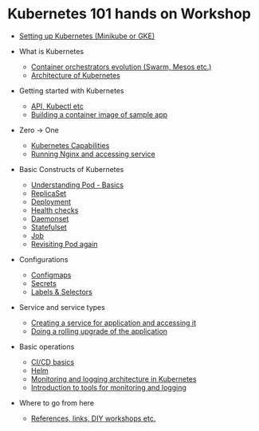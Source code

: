 # Kubernetes 101 hands on Workshop

- [Setting up Kubernetes (Minikube or GKE)](setup.md)

- What is Kubernetes 
  - [Container orchestrators evolution (Swarm, Mesos etc.)](container_orchestration.md)
  - [Architecture of Kubernetes](architecture.md)

- Getting started with Kubernetes 
  - [API, Kubectl etc](api_kubectl.md)
  - [Building a container image of sample app](app_container.md)

- Zero -> One
  - [Kubernetes Capabilities]()
  - [Running Nginx and accessing service]()

- Basic Constructs of Kubernetes
  - [Understanding Pod - Basics](first_pod.md)
  - [ReplicaSet](replicaset.md)
  - [Deployment](deployment.md)
  - [Health checks](health_checks.md)
  - [Daemonset](daemonset.md)
  - [Statefulset](statefulset.md)
  - [Job](job.md)
  - [Revisiting Pod again](pod_again.md)

- Configurations
  - [Configmaps](configmaps.md)
  - [Secrets](secrets.md)
  - [Labels & Selectors](labels_selectors.md)

- Service and service types
  - [Creating a service for application and accessing it](services.md)
  - [Doing a rolling upgrade of the application](rolling_upgrade.md)

- Basic operations
  - [CI/CD basics](ci_cd.md)
  - [Helm](helm.md)
  - [Monitoring and logging architecture in Kubernetes](monitoring_logging.md)
  - [Introduction to tools for monitoring and logging](monitoring_tools.md)

- Where to go from here
  - [References, links, DIY workshops etc.](references.md)